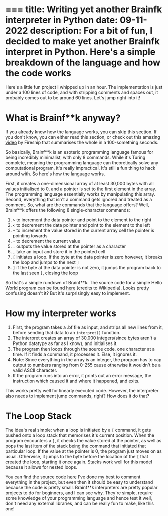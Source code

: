 ===
title: Writing yet another Brainf**k interpreter in Python
date: 09-11-2022
description: For a bit of fun, I decided to make yet another Brainf**k interpret in Python. Here's a simple breakdown of the language and how the code works
===
Here's a little fun project I whipped up in an hour. The implementation is just under a 100 lines of code, and with stripping comments and spaces out, it probably comes out to be around 60 lines. Let's jump right into it!

# What is Brainf**k anyway?
If you already know how the language works, you can skip this section. If you don't know, you can either read this section, or check out this amazing [video](https://www.youtube.com/watch?v=hdHjjBS4cs8&ab_channel=Fireship) by Fireship that summarises the whole in a 100-something seconds.

So basically, Brainf**k is an esoteric programming language famous for being incredibly minimalist, with only 8 commands. While it's Turing complete, meaning the programming language can theoretically solve any computational program, it's really impractical. It's still a fun thing to hack around with. So here's how the language works.

First, it creates a one-dimensional array of at least 30,000 bytes with all values initialised to 0, and a pointer is set to the first element in the array. The programming language essentially works by manipulating this array. Second, everything that isn't a command gets ignored and treated as a comment. So, what are the commands that the language offers? Well, Brainf**k offers the following 8 single-character commands:

1. `>` to increment the data pointer and point to the element to the right
2. `<` to decrement the data pointer and point to the element to the left
3. `+` to increment the value stored in the current array cell the pointer is pointing towards
4. `-` to decrement the current value
5. `.` outputs the value stored at the pointer as a character
6. `,` take an input and store it in the pointed cell
7. `[` initiates a loop. If the byte at the data pointer is zero however, it breaks the loop and jumps to the next `]`
8. `]` if the byte at the data pointer is not zero, it jumps the program back to the last seen `[`, closing the loop

So that's a simple rundown of Brainf**k. The source code for a simple Hello World program can be found [here](https://en.wikipedia.org/wiki/Brainfuck#Hello_World!) (credits to Wikipedia). Looks pretty confusing doesn't it? But it's surprisingly easy to implement.

# How my interpreter works
1. First, the program takes a .bf file as input, and strips all new lines from it, before sending that data to an `interpret()` function.
2. The interpret creates an array of 30,000 integers(since bytes aren't a Python datatype as far as I know), and initialises it.
3. The program then loops through the source code, one character at a time. If it finds a command, it processes it. Else, it ignores it.
4. Note: Since everything in the array is an integer, the program has to cap output to numbers ranging from 0-255 cause otherwise it wouldn't be a valid ASCII character.
5. If the program runs into an error, it prints out an error message, the instruction which caused it and where it happened, and exits.

This works pretty well for linearly executed code. However, the interpreter also needs to implement jump commands, right? How does it do that?

# The Loop Stack
The idea's real simple: when a loop is initiated by a `[` command, it gets pushed onto a loop stack that memorises it's current position. When the program encounters a `]`, it checks the value stored at the pointer, as well as pops the last item of the stack being the command that initiated that particular loop. If the value at the pointer is 0, the program just moves on as usual. Otherwise, it jumps to the byte before the location of the `[` that created the loop, starting it once again. Stacks work well for this model because it allows for nested loops.

You can find the source code [here](https://github.com/stelleron/bf-interpreter/blob/master/src/main.py) I've done my best to comment everything in the project, but even then it should be easy to understand because the code is pretty small. Brainf**k interpreters are pretty popular projects to do for beginners, and I can see why. They're simple, require some knowledge of your programming language and hence test it well, don't need any external libraries, and can be really fun to make, like this one! 